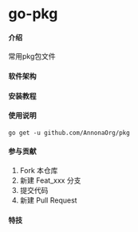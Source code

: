 # go-pkg

#### 介绍
常用pkg包文件

#### 软件架构



#### 安装教程



#### 使用说明

	go get -u github.com/AnnonaOrg/pkg



#### 参与贡献

1.  Fork 本仓库
2.  新建 Feat_xxx 分支
3.  提交代码
4.  新建 Pull Request


#### 特技


